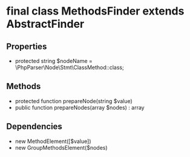 # final class MethodsFinder extends AbstractFinder
## Properties
- protected string $nodeName = \PhpParser\Node\Stmt\ClassMethod::class;
## Methods
- protected function prepareNode(string $value)- public function prepareNodes(array $nodes) : array
## Dependencies
- new MethodElement([$value])- new GroupMethodsElement($nodes)
